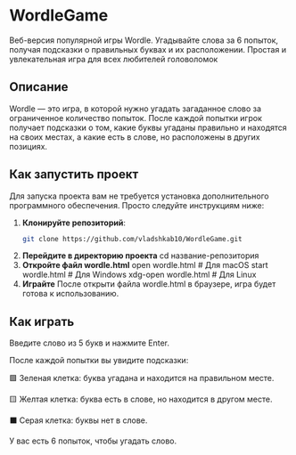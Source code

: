 # WordleGame
Веб-версия популярной игры Wordle. Угадывайте слова за 6 попыток, получая подсказки о правильных буквах и их расположении. Простая и увлекательная игра для всех любителей головоломок

## Описание

Wordle — это игра, в которой нужно угадать загаданное слово за ограниченное количество попыток. После каждой попытки игрок получает подсказки о том, какие буквы угаданы правильно и находятся на своих местах, а какие есть в слове, но расположены в других позициях.

## Как запустить проект

Для запуска проекта вам не требуется установка дополнительного программного обеспечения. Просто следуйте инструкциям ниже:

1. **Клонируйте репозиторий**:
   ```bash
   git clone https://github.com/vladshkab10/WordleGame.git
2. **Перейдите в директорию проекта**
   cd название-репозитория
4. **Откройте файл wordle.html**
   open wordle.html  # Для macOS
   start wordle.html # Для Windows
   xdg-open wordle.html # Для Linux
6. **Играйте**
   После открыти файла wordle.html в браузере, игра будет готова к использованию.

## Как играть
Введите слово из 5 букв и нажмите Enter.

После каждой попытки вы увидите подсказки:

🟩 Зеленая клетка: буква угадана и находится на правильном месте.

🟨 Желтая клетка: буква есть в слове, но находится в другом месте.

⬛ Серая клетка: буквы нет в слове.

У вас есть 6 попыток, чтобы угадать слово.
